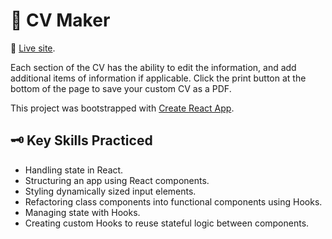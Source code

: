 # 📄 CV Maker

🔗 [Live site](https://sheacronin.github.io/cv/).

Each section of the CV has the ability to edit the information, and add additional items of information if applicable. Click the print button at the bottom of the page to save your custom CV as a PDF.

This project was bootstrapped with [Create React App](https://github.com/facebook/create-react-app).

## 🗝 Key Skills Practiced

-   Handling state in React.
-   Structuring an app using React components.
-   Styling dynamically sized input elements.
-   Refactoring class components into functional components using Hooks.
-   Managing state with Hooks.
-   Creating custom Hooks to reuse stateful logic between components.
